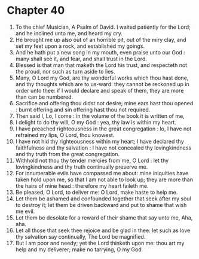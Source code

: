 # Chapter 40

1. To the chief Musician, A Psalm of David. I waited patiently for the Lord; and he inclined unto me, and heard my cry.
2. He brought me up also out of an horrible pit, out of the miry clay, and set my feet upon a rock, and established my goings.
3. And he hath put a new song in my mouth, even praise unto our God : many shall see it, and fear, and shall trust in the Lord.
4. Blessed is that man that maketh the Lord his trust, and respecteth not the proud, nor such as turn aside to lies.
5. Many, O Lord my God, are thy wonderful works which thou hast done, and thy thoughts which are to us-ward: they cannot be reckoned up in order unto thee: if I would declare and speak of them, they are more than can be numbered.
6. Sacrifice and offering thou didst not desire; mine ears hast thou opened : burnt offering and sin offering hast thou not required.
7. Then said I, Lo, I come : in the volume of the book it is written of me,
8. I delight to do thy will, O my God : yea, thy law is within my heart.
9. I have preached righteousness in the great congregation : lo, I have not refrained my lips, O Lord, thou knowest.
10. I have not hid thy righteousness within my heart; I have declared thy faithfulness and thy salvation : I have not concealed thy lovingkindness and thy truth from the great congregation.
11. Withhold not thou thy tender mercies from me, O Lord : let thy lovingkindness and thy truth continually preserve me.
12. For innumerable evils have compassed me about: mine iniquities have taken hold upon me, so that I am not able to look up; they are more than the hairs of mine head : therefore my heart faileth me.
13. Be pleased, O Lord, to deliver me: O Lord, make haste to help me.
14. Let them be ashamed and confounded together that seek after my soul to destroy it; let them be driven backward and put to shame that wish me evil.
15. Let them be desolate for a reward of their shame that say unto me, Aha, aha.
16. Let all those that seek thee rejoice and be glad in thee: let such as love thy salvation say continually, The Lord be magnified.
17. But I am poor and needy; yet the Lord thinketh upon me: thou art my help and my deliverer; make no tarrying, O my God.

